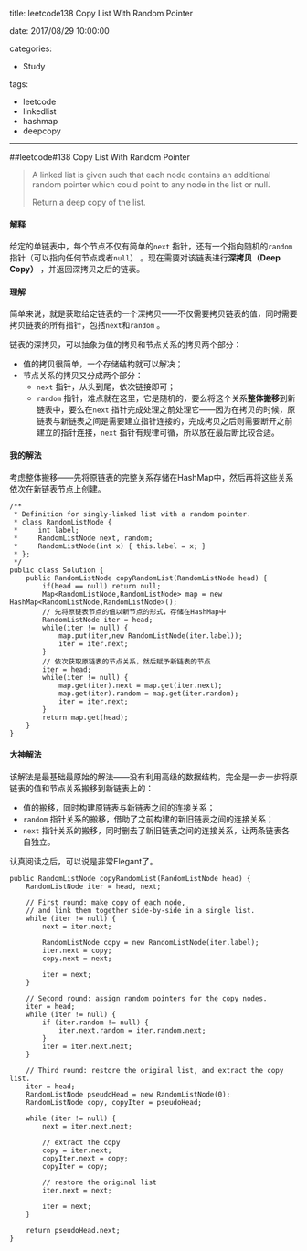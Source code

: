 title: leetcode138 Copy List With Random Pointer

date: 2017/08/29 10:00:00

categories:

- Study

tags:

- leetcode
- linkedlist
- hashmap
- deepcopy

---

##leetcode#138  Copy List With Random Pointer 

>A linked list is given such that each node contains an additional random pointer which could point to any node in the list or null.
>
>Return a deep copy of the list.

#### 解释

给定的单链表中，每个节点不仅有简单的`next` 指针，还有一个指向随机的`random` 指针（可以指向任何节点或者`null`） 。现在需要对该链表进行**深拷贝（Deep Copy）** ，并返回深拷贝之后的链表。

#### 理解

简单来说，就是获取给定链表的一个深拷贝——不仅需要拷贝链表的值，同时需要拷贝链表的所有指针，包括`next`和`random` 。

链表的深拷贝，可以抽象为值的拷贝和节点关系的拷贝两个部分：

- 值的拷贝很简单，一个存储结构就可以解决；
- 节点关系的拷贝又分成两个部分：
  - `next` 指针，从头到尾，依次链接即可；
  - `random` 指针，难点就在这里，它是随机的，要么将这个关系**整体搬移**到新链表中，要么在`next` 指针完成处理之前处理它——因为在拷贝的时候，原链表与新链表之间是需要建立指针连接的，完成拷贝之后则需要断开之前建立的指针连接，`next` 指针有规律可循，所以放在最后断比较合适。

#### 我的解法

考虑整体搬移——先将原链表的完整关系存储在HashMap中，然后再将这些关系依次在新链表节点上创建。

```
/**
 * Definition for singly-linked list with a random pointer.
 * class RandomListNode {
 *     int label;
 *     RandomListNode next, random;
 *     RandomListNode(int x) { this.label = x; }
 * };
 */
public class Solution {
    public RandomListNode copyRandomList(RandomListNode head) {
        if(head == null) return null;
        Map<RandomListNode,RandomListNode> map = new HashMap<RandomListNode,RandomListNode>();
        // 先将原链表节点的值以新节点的形式，存储在HashMap中
        RandomListNode iter = head;
        while(iter != null) {
            map.put(iter,new RandomListNode(iter.label));
            iter = iter.next;
        }
        // 依次获取原链表的节点关系，然后赋予新链表的节点
        iter = head;
        while(iter != null) {
            map.get(iter).next = map.get(iter.next);
            map.get(iter).random = map.get(iter.random);
            iter = iter.next;
        }
        return map.get(head);
    }
}
```

#### 大神解法

该解法是最基础最原始的解法——没有利用高级的数据结构，完全是一步一步将原链表的值和节点关系搬移到新链表上的：

- 值的搬移，同时构建原链表与新链表之间的连接关系；
- `random` 指针关系的搬移，借助了之前构建的新旧链表之间的连接关系；
- `next` 指针关系的搬移，同时删去了新旧链表之间的连接关系，让两条链表各自独立。

认真阅读之后，可以说是非常Elegant了。

```
public RandomListNode copyRandomList(RandomListNode head) {
	RandomListNode iter = head, next;

	// First round: make copy of each node,
	// and link them together side-by-side in a single list.
	while (iter != null) {
		next = iter.next;

		RandomListNode copy = new RandomListNode(iter.label);
		iter.next = copy;
		copy.next = next;

		iter = next;
	}

	// Second round: assign random pointers for the copy nodes.
	iter = head;
	while (iter != null) {
		if (iter.random != null) {
			iter.next.random = iter.random.next;
		}
		iter = iter.next.next;
	}

	// Third round: restore the original list, and extract the copy list.
	iter = head;
	RandomListNode pseudoHead = new RandomListNode(0);
	RandomListNode copy, copyIter = pseudoHead;

	while (iter != null) {
		next = iter.next.next;

		// extract the copy
		copy = iter.next;
		copyIter.next = copy;
		copyIter = copy;

		// restore the original list
		iter.next = next;

		iter = next;
	}

	return pseudoHead.next;
}
```

